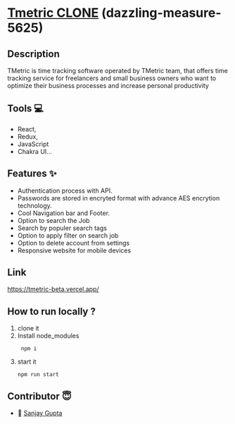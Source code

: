 
#  [Tmetric CLONE](https://tmetric-beta.vercel.app/) (dazzling-measure-5625)
 
 ## Description
  TMetric is time tracking software operated by TMetric team, that offers time tracking service for freelancers and small business owners who want to optimize their business processes and increase personal productivity
   
 ## Tools 💻
- React,
- Redux,
- JavaScript
- Chakra UI...

## Features ✨

- Authentication process with API.
- Passwords are stored in encryted format with advance AES encrytion technology.
- Cool Navigation bar and Footer.
- Option to search the Job
- Search by populer search tags
- Option to apply filter on search job
- Option to delete account from settings
- Responsive website for mobile devices

## Link 
https://tmetric-beta.vercel.app/

## How to run locally ?
 1. clone it
 2. Install node_modules
     ```
      npm i
     ```
 3. start it
     ```
     npm run start
     ```

## Contributor  😇

- 👤 [Sanjay Gupta](https://github.com/IamSanjayGupta)

